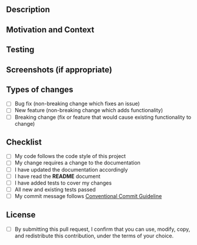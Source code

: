 <!--- Provide a general summary of your changes in the Title above -->

## Description
<!--- Describe your changes in detail -->

## Motivation and Context
<!--- Why is this change required? What problem does it solve? -->
<!--- If it fixes an open [issue][https://github.com/alexa/ask-toolkit-for-vscode/issues], please link to the issue here -->

## Testing
<!--- Please describe in detail how you tested your changes -->
<!--- Include details of your testing environment, and the tests you ran to -->
<!--- see how your change affects other areas of the code, etc. -->

## Screenshots (if appropriate)

## Types of changes
<!--- What types of changes does your code introduce? Put an `x` in all the boxes that apply: -->
- [ ] Bug fix (non-breaking change which fixes an issue)
- [ ] New feature (non-breaking change which adds functionality)
- [ ] Breaking change (fix or feature that would cause existing functionality to change)

## Checklist
<!--- Go over all the following points, and put an `x` in all the boxes that apply -->
<!--- If you're unsure about any of these, don't hesitate to ask. We're here to help! -->
- [ ] My code follows the code style of this project
- [ ] My change requires a change to the documentation
- [ ] I have updated the documentation accordingly
- [ ] I have read the **README** document
- [ ] I have added tests to cover my changes
- [ ] All new and existing tests passed
- [ ] My commit message follows [Conventional Commit Guideline](https://conventionalcommits.org/)

## License

- [ ] By submitting this pull request, I confirm that you can use, modify, copy, and redistribute this contribution, under the terms of your choice.
